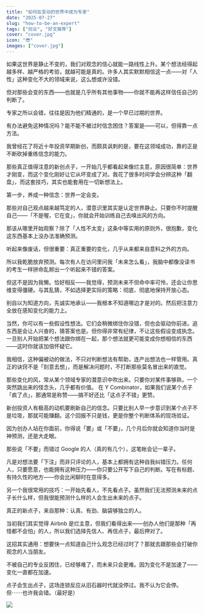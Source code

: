 ```yaml
---
title: "如何在变动的世界中成为专家"
date: "2025-07-27"
slug: "how-to-be-an-expert"
tags: ["创业", "好文推荐"]
cover: "cover.jpg"
icon: "😎"
images: ["cover.jpg"]
---
```

如果这世界是静止不变的，我们对观念的信心就能一路线性上升。某个想法经得起越多样、越严格的考验，就越可能是真的。许多人其实默默相信这一点——对「人性」这种变化不大的领域来说，这么想或许没错。



但对那些会变的东西——也就是几乎所有其他事物——你就不能再这样信任自己的判断了。



专家之所以会错，往往是因为他们精通的，是一个早已过期的世界。



有办法避免这种情况吗？能不能不被过时信念困住？答案是——可以，但得靠一点方法。



我曾经花了将近十年投资早期新创，而颇具讽刺的是，要在这领域成功，靠的正是不断砍掉重练信念的能力。



那些真正值得注意的新创点子，一开始几乎都看起来像烂主意，原因很简单：世界才刚变，而这个变化刚好让它从坏变成了对。我花了很多时间学会分辨这种「翻盘」，而这套技巧，其实也能套用在一切新想法上。



第一步，养成一种信念：世界一定会变。



那些对自己观点越来越笃定的人，潜意识里其实是认定世界静止。只要你不时提醒自己——「不是喔，它在变」，你就会开始训练自己去嗅出风的方向。



那该从哪里开始观察？除了「人性不太变」这条中等实用的原则外，很抱歉，变化这东西基本上没办法准确预测。



听起来像废话，但很重要：真正重要的变化，几乎从来都来自意料之外的方向。



所以我乾脆放弃预测。每次有人在访问里问我「未来怎么看」，我脑中都像没读书的考生一样拼命乱掰出一个听起来不错的答案。



但这不是因为我懒。恰好相反——我觉得，预测未来不但命中率可怜，还会让你思维变得僵硬。与其乱猜，不如选择更实际的策略：彻底、彻底地保持开放心态。



别自以为知道方向，先诚实地承认——我根本不知道哪边才是对的。然后把注意力全放在感知变化的能力上。



当然，你可以有一些假设性想法。它们会稍微绑住你没错，但也会驱动你前进。追东西是会让人兴奋的，猜答案也是。但你得非常有纪律，不让这些假设变成执念。
一旦别人开始把某个想法跟你绑在一起，那个想法就更可能变成你想相信的东西——这时你就该加倍怀疑它。



我相信，这种偏被动的做法，不只对判断想法有帮助，连产出想法也一样管用。真正的诀窍不是「刻意去想」，而是解决问题时，不打断那些莫名冒出来的直觉。



那些变化的风，常从某个领域专家的潜意识中吹出来。只要你对某件事够熟，一个突然跳出来的怪念头，几乎都有价值。
在 Y Combinator，如果我们说某个点子「疯了点」，那通常是称赞——搞不好还比「这点子不错」更赞。



新创投资人有极高的动机要刷新自己的信念。只要比别人早一步意识到某个点子不是垃圾，那就可能赚翻。这个回报不只是钱，更是你整个判断体系的现场验证。



因为创办人站在你面前，你得说「要」或「不要」，几个月后你就会知道你当时是神预测，还是大走眼。



那些说「不要」而错过 Google 的人（真的有几个），这笔帐会记一辈子。



凡是对想法要「下注」而非只评论的人，基本上都拥有这种自我纠错压力。任何人，只要愿意，也能拥有这种压力——你只要公开写下自己的判断。写在有标题、有持久性的地方——你会比闲聊时在意得多。



另一个我很常用的技巧：一开始先看人，不先看点子。虽然我们无法预测未来的点子长什么样，但我很能预测什么样的人会生出未来的点子。



真正的新点子，来自那种：认真、有劲、脑袋够独立的人。



当初我们其实觉得 Airbnb 是烂主意，但我们看得出来——创办人他们是那种「再怪都不会怕」的人，所以我们选择先信人、再信点子，最后押对了。



这招其实通用：想要快一点知道自己什么观念已经过时了？那就去跟那些会打破你观念的人当朋友。



不被自己的专业反困住，已经够难了，而未来只会更难。因为变化不是加速了——变化一直都在加速。



点子会生出点子，这场连锁反应从旧石器时代就没停过。我不认为它会停。
但⋯⋯也许我会错。（最好是）




![](https://prod-files-secure.s3.us-west-2.amazonaws.com/112d0858-5090-4d34-a606-b75eb8d65fd2/46476355-9cf3-4e99-9b7a-3531bc426380/1000202064.png?X-Amz-Algorithm=AWS4-HMAC-SHA256&X-Amz-Content-Sha256=UNSIGNED-PAYLOAD&X-Amz-Credential=ASIAZI2LB466WOJ7J3IQ%2F20251027%2Fus-west-2%2Fs3%2Faws4_request&X-Amz-Date=20251027T171232Z&X-Amz-Expires=3600&X-Amz-Security-Token=IQoJb3JpZ2luX2VjEPH%2F%2F%2F%2F%2F%2F%2F%2F%2F%2FwEaCXVzLXdlc3QtMiJHMEUCIHVUaFaXDFOuLz4bKh5%2B1lrh%2F748zJD2%2BOhtSLgT1LPLAiEAnt4S34t8UztAhAt5dBiyT53ueWMBljxnQ2qug7w89lkqiAQIqv%2F%2F%2F%2F%2F%2F%2F%2F%2F%2FARAAGgw2Mzc0MjMxODM4MDUiDL7JqBPOa3RzuHNecCrcAzD2zOzRF31PWtr7P1VaeNsHoYdU3GXOKBpYmB0QPYxf%2F3kHkwkI8wA4jCJH3nnauRuUTgcrLu8uAMT13DVsymKHou3fQBLGStgolc6CbbpmekiJpftVJM1RSJLZiphLWVrJnQhxwTGEyjXSLIbpZPxUZXZTMHXqsVBpMWNe5h9B6SxX4vJo88jja9neGed1SQ4h7cU8mt2Wx2idyWEoKbZb1nRA%2FYfsCBdGhqh9tv4W0HTqytR9LwrENNiyoZIe41uIwnOtu99waL26ndzYf%2FUine93dK5VRiDh%2FhYEw5iSGHwQyqveB%2FEAyyWqaR38eXr8c1GVcNsyS0wUR1EWj7zwXK7XRBhyzFW8G4npaZMec2HQhrSv0JF1nUJvH8V8p6rCt36Enxbwm%2BMIFGVY2fWm0OKVHngfdXMQqNprj7wNkztIFCHlsa26vFpkFodL8ht3dj%2BpDSv5dLhR4az%2FOoji2rc4x8DvuSBLG3dMNtiyb%2BDRQbcAgwWfyQb8qiOWCKBZy72cphoX8vHNPH%2FplHWs7QaQ2mCBMFa3tQDYpeoYnDEdOJC2y1pB4tymPj8wIvX0208gA%2FA7F8NbGtq%2F1cYOVs3aFLQMxJYoNmRYK1La3kY%2BErIgioaPBtfaMJXO%2FscGOqUBsmS9pQ4ByaPJzbYqB0j%2FpdcN6G1Iavera6kP%2FVvY64K4A3N1b1pFBYOIKwZephg1SmzOMcyyQwr09M5BElFg1E%2FKdv%2BwDhp3NYi6jsK%2FrdCEqzazd3AOy91IUo5q29%2FSOMl%2BlOHJCpiVDoHTTpJrp%2Fh8FxIzsQWGEoY63%2FaFG8P48E5uCgpEkVz%2FrMvdv6l9SxamOxs%2FGHLXbveE0ikZ7Sc4js4g&X-Amz-Signature=9578e435008e0948516f440c0e26b2b5470e0eacef843665333f5e04667be028&X-Amz-SignedHeaders=host&x-amz-checksum-mode=ENABLED&x-id=GetObject)

